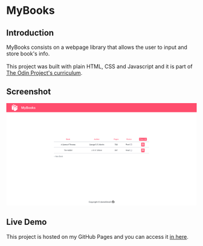 # MyBooks

## Introduction
MyBooks consists on a webpage library that allows the user to input and store book's info. <br><br>
This project was built with plain HTML, CSS and Javascript and it is part of [The Odin Project's curriculum](https://www.theodinproject.com/).

## Screenshot
![Project screenshot](./images/project-screenshot.png "Project screenshot")

## Live Demo
This project is hosted on my GitHub Pages and you can access it [in here](https://daniellima0.github.io/library/).